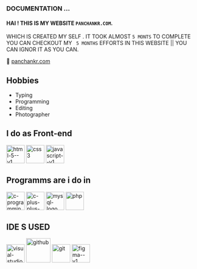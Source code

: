 ### DOCUMENTATION ...
#### HAI ! THIS IS MY WEBSITE `PANCHANKR.COM`.
WHICH IS CREATED MY SELF . IT TOOK ALMOST  `5 MONTS`  TO COMPLETE
YOU CAN CHECKOUT MY  ` 5 MONTHS`   EFFORTS IN THIS WEBSITE || YOU CAN IGNOR IT AS YOU CAN.

🔗 [panchankr.com](https://code-wizad.github.io/panchankr.com/)

## Hobbies

- Typing
- Programming
- Editing
- Photographer

## I do as Front-end

   <img width="48" height="48" src="https://img.icons8.com/color/48/html-5--v1.png" alt="html-5--v1"/> 


<img width="48" height="48" src="https://img.icons8.com/color/48/css3.png" alt="css3"/>

<img width="48" height="48" src="https://img.icons8.com/color/48/javascript--v1.png" alt="javascript--v1"/>


## Programms are i do in

<img width="48" height="48" src="https://img.icons8.com/color/48/c-programming.png" alt="c-programming"/>

<img width="48" height="48" src="https://img.icons8.com/fluency/48/c-plus-plus-logo.png" alt="c-plus-plus-logo"/>

<img width="48" height="48" src="https://img.icons8.com/color/48/mysql-logo.png" alt="mysql-logo"/>

<img width="48" height="48" src="https://img.icons8.com/pulsar-gradient/48/php.png" alt="php"/>

## IDE S USED

<img width="48" height="48" src="https://img.icons8.com/fluency/48/visual-studio-code-2019.png" alt="visual-studio-code-2019"/>

<img width="64" height="64" src="https://img.icons8.com/glyph-neue/64/github.png" alt="github"/>

<img width="48" height="48" src="https://img.icons8.com/color/48/git.png" alt="git"/>

<img width="48" height="48" src="https://img.icons8.com/color/48/figma--v1.png" alt="figma--v1"/>